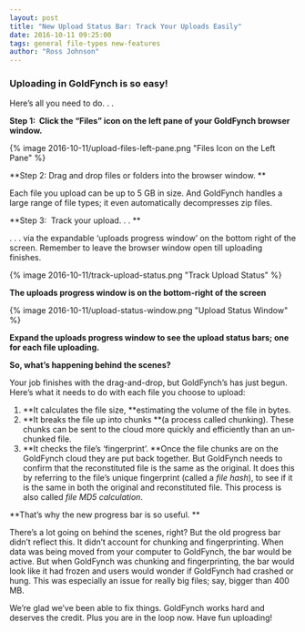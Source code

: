 ```yaml
---
layout: post
title: "New Upload Status Bar: Track Your Uploads Easily"
date: 2016-10-11 09:25:00
tags: general file-types new-features
author: "Ross Johnson"
---
```


### Uploading in GoldFynch is so easy!

Here’s all you need to do. . .

**Step 1:  Click the “Files” icon on the left pane of your GoldFynch browser window.**

{% image 2016-10-11/upload-files-left-pane.png "Files Icon on the Left Pane" %}

**Step 2: Drag and drop files or folders into the browser window. **

Each file you upload can be up to 5 GB in size. And GoldFynch handles a large range of file types; it even automatically decompresses zip files. 

**Step 3:  Track your upload. . . **

. . . via the expandable ‘uploads progress window’ on the bottom right of the screen. Remember to leave the browser window open till uploading finishes. 

{% image 2016-10-11/track-upload-status.png "Track Upload Status" %}

**The uploads progress window is on the bottom-right of the screen**

{% image 2016-10-11/upload-status-window.png "Upload Status Window" %}

**Expand the uploads progress window to see the upload status bars; one for each file uploading.**


**So, what’s happening behind the scenes?**

Your job finishes with the drag-and-drop, but GoldFynch’s has just begun. Here’s what it needs to do with each file you choose to upload:

1. **It calculates the file size, **estimating the volume of the file in bytes.
2. **It breaks the file up into chunks **(a process called chunking). These chunks can be sent to the cloud more quickly and efficiently than an un-chunked file.
3. **It checks the file’s ‘fingerprint’. **Once the file chunks are on the GoldFynch cloud they are put back together. But GoldFynch needs to confirm that the reconstituted file is the same as the original. It does this by referring to the file’s unique fingerprint (called a _file hash_), to see if it is the same in both the original and reconstituted file. This process is also called _file MD5 calculation_.  


**That’s why the new progress bar is so useful. **

There’s a lot going on behind the scenes, right? But the old progress bar didn’t reflect this. It didn’t account for chunking and fingerprinting. When data was being moved from your computer to GoldFynch, the bar would be active. But when GoldFynch was chunking and fingerprinting, the bar would look like it had frozen and users would wonder if GoldFynch had crashed or hung. This was especially an issue for really big files; say, bigger than 400 MB.

We’re glad we’ve been able to fix things. GoldFynch works hard and deserves the credit. Plus you are in the loop now. Have fun uploading! 

